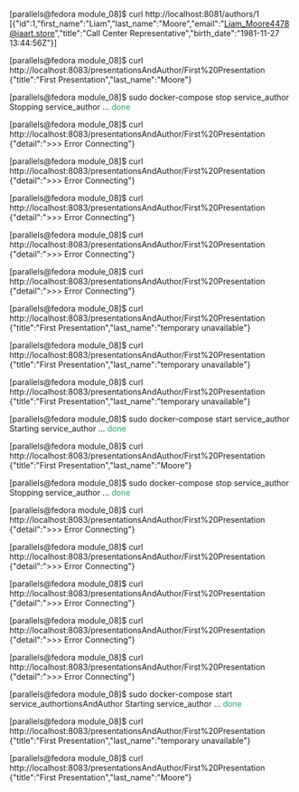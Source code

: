 [parallels@fedora module_08]$ curl http://localhost:8081/authors/1
[{&quot;id&quot;:1,&quot;first_name&quot;:&quot;Liam&quot;,&quot;last_name&quot;:&quot;Moore&quot;,&quot;email&quot;:&quot;Liam_Moore4478@iaart.store&quot;,&quot;title&quot;:&quot;Call Center Representative&quot;,&quot;birth_date&quot;:&quot;1981-11-27 13:44:56Z&quot;}]

[parallels@fedora module_08]$ curl http://localhost:8083/presentationsAndAuthor/First%20Presentation
{&quot;title&quot;:&quot;First Presentation&quot;,&quot;last_name&quot;:&quot;Moore&quot;}

[parallels@fedora module_08]$ sudo docker-compose stop service_author
Stopping service_author ... <font color="#26A269">done</font>

[parallels@fedora module_08]$ curl http://localhost:8083/presentationsAndAuthor/First%20Presentation
{&quot;detail&quot;:&quot;&gt;&gt;&gt; Error Connecting&quot;}

[parallels@fedora module_08]$ curl http://localhost:8083/presentationsAndAuthor/First%20Presentation
{&quot;detail&quot;:&quot;&gt;&gt;&gt; Error Connecting&quot;}

[parallels@fedora module_08]$ curl http://localhost:8083/presentationsAndAuthor/First%20Presentation
{&quot;detail&quot;:&quot;&gt;&gt;&gt; Error Connecting&quot;}

[parallels@fedora module_08]$ curl http://localhost:8083/presentationsAndAuthor/First%20Presentation
{&quot;detail&quot;:&quot;&gt;&gt;&gt; Error Connecting&quot;}

[parallels@fedora module_08]$ curl http://localhost:8083/presentationsAndAuthor/First%20Presentation
{&quot;detail&quot;:&quot;&gt;&gt;&gt; Error Connecting&quot;}

[parallels@fedora module_08]$ curl http://localhost:8083/presentationsAndAuthor/First%20Presentation
{&quot;title&quot;:&quot;First Presentation&quot;,&quot;last_name&quot;:&quot;temporary unavailable&quot;}

[parallels@fedora module_08]$ curl http://localhost:8083/presentationsAndAuthor/First%20Presentation
{&quot;title&quot;:&quot;First Presentation&quot;,&quot;last_name&quot;:&quot;temporary unavailable&quot;}

[parallels@fedora module_08]$ curl http://localhost:8083/presentationsAndAuthor/First%20Presentation
{&quot;title&quot;:&quot;First Presentation&quot;,&quot;last_name&quot;:&quot;temporary unavailable&quot;}

[parallels@fedora module_08]$ sudo docker-compose start service_author
Starting service_author ... <font color="#26A269">done</font>

[parallels@fedora module_08]$ curl http://localhost:8083/presentationsAndAuthor/First%20Presentation
{&quot;title&quot;:&quot;First Presentation&quot;,&quot;last_name&quot;:&quot;Moore&quot;}

[parallels@fedora module_08]$ sudo docker-compose stop service_author
Stopping service_author ... <font color="#26A269">done</font>

[parallels@fedora module_08]$ curl http://localhost:8083/presentationsAndAuthor/First%20Presentation
{&quot;detail&quot;:&quot;&gt;&gt;&gt; Error Connecting&quot;}

[parallels@fedora module_08]$ curl http://localhost:8083/presentationsAndAuthor/First%20Presentation
{&quot;detail&quot;:&quot;&gt;&gt;&gt; Error Connecting&quot;}

[parallels@fedora module_08]$ curl http://localhost:8083/presentationsAndAuthor/First%20Presentation
{&quot;detail&quot;:&quot;&gt;&gt;&gt; Error Connecting&quot;}

[parallels@fedora module_08]$ curl http://localhost:8083/presentationsAndAuthor/First%20Presentation
{&quot;detail&quot;:&quot;&gt;&gt;&gt; Error Connecting&quot;}

[parallels@fedora module_08]$ curl http://localhost:8083/presentationsAndAuthor/First%20Presentation
{&quot;detail&quot;:&quot;&gt;&gt;&gt; Error Connecting&quot;}

[parallels@fedora module_08]$ sudo docker-compose start service_authortionsAndAuthor
Starting service_author ... <font color="#26A269">done</font>

[parallels@fedora module_08]$ curl http://localhost:8083/presentationsAndAuthor/First%20Presentation
{&quot;title&quot;:&quot;First Presentation&quot;,&quot;last_name&quot;:&quot;temporary unavailable&quot;}

[parallels@fedora module_08]$ curl http://localhost:8083/presentationsAndAuthor/First%20Presentation
{&quot;title&quot;:&quot;First Presentation&quot;,&quot;last_name&quot;:&quot;Moore&quot;}
</pre>